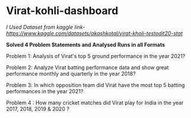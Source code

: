 # Virat-kohli-dashboard


*I Used Dataset from kaggle*
*link- https://www.kaggle.com/datasets/akashkotal/virat-kholi-testodit20-stat*


**Solved 4 Problem Statements and Analysed Runs in all Formats**

Problem 1: Analysis of Virat's top 5 ground performance in the year 2021?

Problem 2: Analyze Virat batting performance data and show great performance monthly and
quarterly in the year 2018?

Problem 3: In which opposition team did Virat have the most top 5 batting performances in
the year 2021?

Problem 4 : How many cricket matches did Virat play for India in the year 2017, 2018, 2019
& 2020 ?
